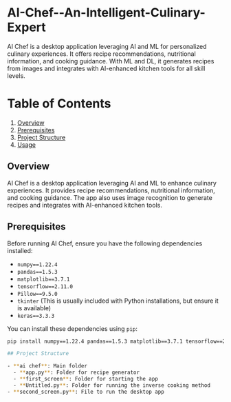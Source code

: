 # AI-Chef--An-Intelligent-Culinary-Expert
AI Chef is a desktop application leveraging AI and ML for personalized culinary experiences. It offers recipe recommendations, nutritional information, and cooking guidance. With ML and DL, it generates recipes from images and integrates with AI-enhanced kitchen tools for all skill levels.
# Table of Contents

1. [Overview](#overview)
2. [Prerequisites](#prerequisites)
3. [Project Structure](#project-structure)
4. [Usage](#usage)

## Overview

AI Chef is a desktop application leveraging AI and ML to enhance culinary experiences. It provides recipe recommendations, nutritional information, and cooking guidance. The app also uses image recognition to generate recipes and integrates with AI-enhanced kitchen tools.

## Prerequisites

Before running AI Chef, ensure you have the following dependencies installed:

- `numpy==1.22.4`
- `pandas==1.5.3`
- `matplotlib==3.7.1`
- `tensorflow==2.11.0`
- `Pillow==9.5.0`
- `tkinter` (This is usually included with Python installations, but ensure it is available)
- `keras==3.3.3`

You can install these dependencies using `pip`:

```sh
pip install numpy==1.22.4 pandas==1.5.3 matplotlib==3.7.1 tensorflow==2.11.0 Pillow==9.5.0 keras==3.3.3

## Project Structure

- **ai chef**: Main folder
  - **app.py**: Folder for recipe generator
  - **first_screen**: Folder for starting the app
  - **Untitled.py**: Folder for running the inverse cooking method
- **second_screen.py**: File to run the desktop app
